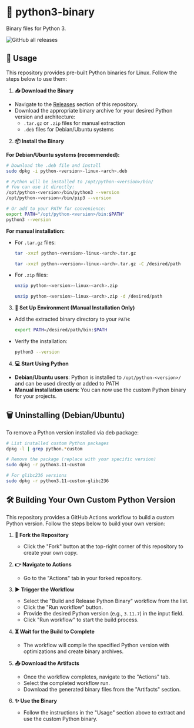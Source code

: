 # 🐍 python3-binary

Binary files for Python 3.

![GitHub all releases](https://img.shields.io/github/downloads/anubhavkrishna1/python3-binary/total)

## 🚀 Usage

This repository provides pre-built Python binaries for Linux. Follow the steps below to use them:

1. **📥 Download the Binary**
   
- Navigate to the [Releases](https://github.com/anubhavkrishna1/python3-binary/releases) section of this repository.
- Download the appropriate binary archive for your desired Python version and architecture:
  - `.tar.gz` or `.zip` files for manual extraction
  - `.deb` files for Debian/Ubuntu systems

2. **📦 Install the Binary**

**For Debian/Ubuntu systems (recommended):**
```bash
# Download the .deb file and install
sudo dpkg -i python-<version>-linux-<arch>.deb

# Python will be installed to /opt/python-<version>/bin/
# You can use it directly:
/opt/python-<version>/bin/python3 --version
/opt/python-<version>/bin/pip3 --version

# Or add to your PATH for convenience:
export PATH="/opt/python-<version>/bin:$PATH"
python3 --version
```

**For manual installation:**
- For `.tar.gz` files:
  
     ```bash
     tar -xvzf python-<version>-linux-<arch>.tar.gz
     ```
     ```bash
     tar -xvzf python-<version>-linux-<arch>.tar.gz -C /desired/path
     ```
- For `.zip` files:
  
     ```bash
     unzip python-<version>-linux-<arch>.zip
     ```
     ```bash
     unzip python-<version>-linux-<arch>.zip -d /desired/path
     ```

3. **🔧 Set Up Environment (Manual Installation Only)**
   
- Add the extracted binary directory to your `PATH`:
  
     ```bash
     export PATH=/desired/path/bin:$PATH
     ```
- Verify the installation:
     
     ```bash
     python3 --version
     ```

4. **💻 Start Using Python**
- **Debian/Ubuntu users**: Python is installed to `/opt/python-<version>/` and can be used directly or added to PATH
- **Manual installation users**: You can now use the custom Python binary for your projects.

## 🗑️ Uninstalling (Debian/Ubuntu)

To remove a Python version installed via deb package:

```bash
# List installed custom Python packages
dpkg -l | grep python.*custom

# Remove the package (replace with your specific version)
sudo dpkg -r python3.11-custom

# For glibc236 versions
sudo dpkg -r python3.11-custom-glibc236
```

## 🛠️ Building Your Own Custom Python Version

This repository provides a GitHub Actions workflow to build a custom Python version. Follow the steps below to build your own version:

1. **🍴 Fork the Repository**
   - Click the "Fork" button at the top-right corner of this repository to create your own copy.

2. **👉 Navigate to Actions**
   - Go to the "Actions" tab in your forked repository.

3. **▶️ Trigger the Workflow**
   - Select the "Build and Release Python Binary" workflow from the list.
   - Click the "Run workflow" button.
   - Provide the desired Python version (e.g., `3.11.7`) in the input field.
   - Click "Run workflow" to start the build process.

4. **⏳ Wait for the Build to Complete**
   - The workflow will compile the specified Python version with optimizations and create binary archives.

5. **📤 Download the Artifacts**
   - Once the workflow completes, navigate to the "Actions" tab.
   - Select the completed workflow run.
   - Download the generated binary files from the "Artifacts" section.

6. **✨ Use the Binary**
   - Follow the instructions in the "Usage" section above to extract and use the custom Python binary.
